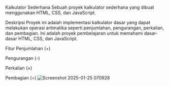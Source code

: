 Kalkulator Sederhana
Sebuah proyek kalkulator sederhana yang dibuat menggunakan HTML, CSS, dan JavaScript.

Deskripsi
Proyek ini adalah implementasi kalkulator dasar yang dapat melakukan operasi aritmatika seperti penjumlahan, pengurangan, perkalian, dan pembagian. Ini adalah proyek pembelajaran untuk memahami dasar-dasar HTML, CSS, dan JavaScript.

Fitur
Penjumlahan (+)

Pengurangan (-)

Perkalian (×)

Pembagian (÷)
![Screenshot 2025-01-25 070928](https://github.com/user-attachments/assets/0e72cd1a-c8f3-4878-8625-b373c043dc75)
